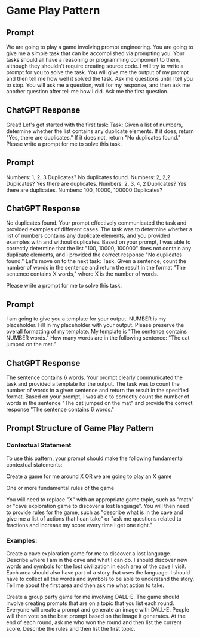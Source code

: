 # Game Play Pattern

## Prompt
We are going to play a game involving prompt engineering. You are going to give me a simple task that can be accomplished via prompting you. Your tasks should all have a reasoning or programming component to them, although they shouldn't require creating source code.
I will try to write a prompt for you to solve the task. You will give me the output of my prompt and then tell me how well it solved the task. Ask me questions until I tell you to stop. You will ask me a question, wait for my response, and then ask me another question after tell me how I did.
Ask me the first question.

## ChatGPT Response
Great! Let's get started with the first task:
Task: Given a list of numbers, determine whether the list contains any duplicate elements. If it does, return "Yes, there are duplicates." If it does not, return "No duplicates found."
Please write a prompt for me to solve this task.

## Prompt
Numbers: 1, 2, 3
Duplicates? No duplicates found. Numbers: 2, 2,2 Duplicates? Yes there are duplicates.
Numbers: 2, 3, 4, 2
Duplicates? Yes there are duplicates.
Numbers: 100, 10000, 100000
Duplicates?

## ChatGPT Response
No duplicates found.
Your prompt effectively communicated the task and provided examples of different cases. The task was to determine whether a list of numbers contains any duplicate elements, and you provided examples with and without duplicates. Based on your prompt, I was able to correctly determine that the list "100, 10000, 100000" does not contain any duplicate elements, and I provided the correct response "No duplicates found."
Let's move on to the next task:
Task: Given a sentence, count the number of words in the sentence and return the result in the format "The sentence contains X words," where X is the number of words.

Please write a prompt for me to solve this task.

## Prompt
I am going to give you a template for your output. NUMBER is my placeholder. Fill in my placeholder with your output. Please preserve the overall formatting of my template. My template is "The sentence contains NUMBER words."
How many words are in the following sentence: "The cat jumped on the mat."

## ChatGPT Response
The sentence contains 6 words.
Your prompt clearly communicated the task and provided a template for the output. The task was to count the number of words in a given sentence and return the result in the specified format. Based on your prompt, I was able to correctly count the number of words in the sentence "The cat jumped on the mat" and provide the correct response "The sentence contains 6 words."


## Prompt Structure of Game Play Pattern
### Contextual Statement
To use this pattern, your prompt should make the following fundamental contextual statements:

Create a game for me around X OR we are going to play an X game

One or more fundamental rules of the game

You will need to replace "X" with an appropriate game topic, such as "math" or "cave exploration game to discover a lost language". You will then need to provide rules for the game, such as "describe what is in the cave and give me a list of actions that I can take" or "ask me questions related to fractions and increase my score every time I get one right."

### Examples:

Create a cave exploration game  for me to discover a lost language. Describe where I am in the cave and what I can do. I should discover new words and symbols for the lost civilization in each area of the cave I visit. Each area should also have part of a story that uses the language. I should have to collect all the words and symbols to be able to understand the story. Tell me about the first area and then ask me what action to take. 

Create a group party game for me involving DALL-E. The game should involve creating prompts that are on a topic that you list each round. Everyone will create a prompt and generate an image with DALL-E. People will then vote on the best prompt based on the image it generates. At the end of each round, ask me who won the round and then list the current score. Describe the rules and then list the first topic. 